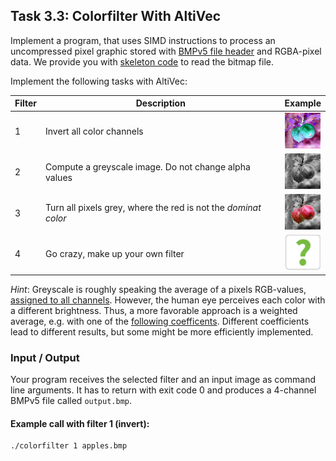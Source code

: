 ## Task 3.3: Colorfilter With AltiVec

Implement a program, that uses SIMD instructions to process an uncompressed pixel graphic stored with [BMPv5 file header](https://msdn.microsoft.com/en-us/library/windows/desktop/dd183381(v=vs.85).aspx) and RGBA-pixel data. We provide you with [skeleton code](./colorfilter/) to read the bitmap file.

Implement the following tasks with AltiVec:

| Filter | Description                                                    | Example                 |
| ------ | ---------------------------------------------------------------|:----------------------- |
| 1      | Invert all color channels                                      | ![](figs/task3.3.1.png) |
| 2      | Compute a greyscale image. Do not change alpha values          | ![](figs/task3.3.2.png) |
| 3      | Turn all pixels grey, where the red is not the _dominat color_ | ![](figs/task3.3.3.png) |
| 4      | Go crazy, make up your own filter                              | ![](figs/task3.3.4.png) |


_Hint_: Greyscale is roughly speaking the average of a pixels RGB-values, [assigned to all channels](https://en.wikipedia.org/wiki/Grayscale#Grayscale_as_single_channels_of_multichannel_color_images). However, the human eye perceives each color with a different brightness. Thus, a more favorable approach is a weighted average, e.g.  with one of the [following coefficents](https://en.wikipedia.org/wiki/HSL_and_HSV#Lightness). Different coefficients lead to different results, but some might be more efficiently implemented.

### Input / Output

Your program receives the selected filter and an input image as command line arguments. It has to return with exit code 0 and produces a 4-channel BMPv5 file called `output.bmp`.

#### Example call with filter 1 (invert):

    ./colorfilter 1 apples.bmp
